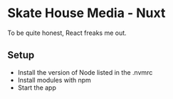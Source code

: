 # Skate House Media - Nuxt

To be quite honest, React freaks me out.

## Setup

- Install the version of Node listed in the .nvmrc
- Install modules with npm
- Start the app